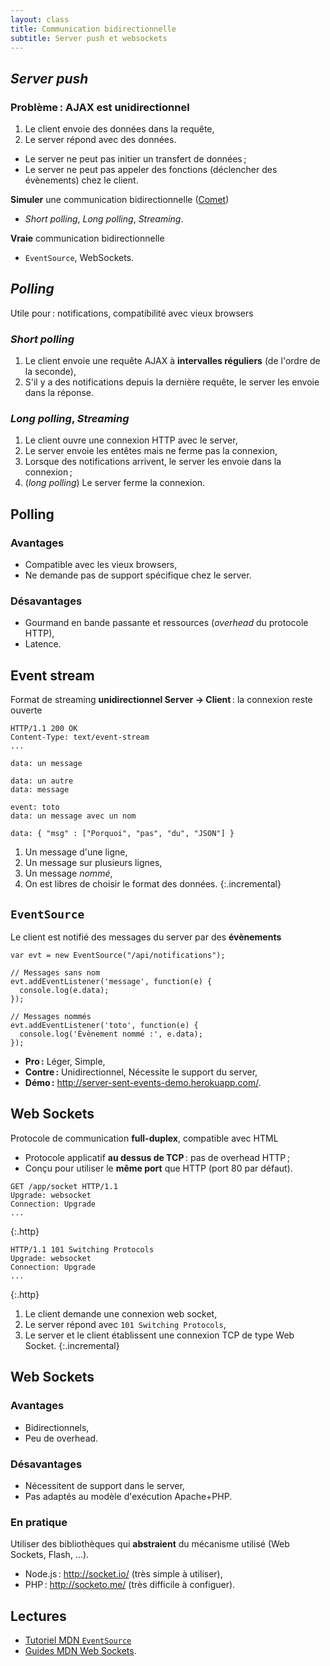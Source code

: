 ```yaml
---
layout: class
title: Communication bidirectionnelle
subtitle: Server push et websockets
---
```


<section>

## *Server push*

### Problème : AJAX est **unidirectionnel**

1. Le client envoie des données dans la requête,
2. Le server répond avec des données.

- Le server ne peut pas initier un transfert de données ;
- Le server ne peut pas appeler des fonctions (déclencher des
  évènements) chez le client.

**Simuler** une communication bidirectionnelle
  ([Comet](http://en.wikipedia.org/wiki/Comet_%28programming%29))

- *Short polling*, *Long polling*, *Streaming*.

**Vraie** communication bidirectionnelle

- `EventSource`, WebSockets.

</section>
<section>

## *Polling*

Utile pour : notifications, compatibilité avec vieux browsers

### *Short polling*

1. Le client envoie une requête AJAX à **intervalles réguliers** (de
   l'ordre de la seconde),
2. S'il y a des notifications depuis la dernière requête, le server
   les envoie dans la réponse.

### *Long polling*, *Streaming*

1. Le client ouvre une connexion HTTP avec le server,
2. Le server envoie les entêtes mais ne ferme pas la connexion,
3. Lorsque des notifications arrivent, le server les envoie dans la
   connexion ;
4. (*long polling*) Le server ferme la connexion.

</section>
<section>

## Polling

### Avantages

- Compatible avec les vieux browsers,
- Ne demande pas de support spécifique chez le server.

### Désavantages

- Gourmand en bande passante et ressources (*overhead* du protocole
  HTTP),
- Latence.

</section>
<section class="compact">

## Event stream

Format de streaming **unidirectionnel Server → Client** : la connexion
reste ouverte

<pre class="http"><code>HTTP/1.1 200 OK
Content-Type: text/event-stream
...

<span id="evt-1">data: un message</span>

<div id="evt-2">data: un autre
data: message
</div>
<div id="evt-3">event: toto
data: un message avec un nom
</div>
<span id="evt-4">data: { "msg" : ["Porquoi", "pas", "du", "JSON"] }</span>
</code></pre>

<style>
html[data-incremental="1"] #evt-1,
html[data-incremental="2"] #evt-2,
html[data-incremental="3"] #evt-3,
html[data-incremental="4"] #evt-4
{ outline: solid thick red }
</style>

1. Un message d'une ligne,
2. Un message sur plusieurs lignes,
3. Un message *nommé*,
4. On est libres de choisir le format des données.
{:.incremental}

</section>
<section>

## `EventSource`

Le client est notifié des messages du server par des **évènements**

~~~
var evt = new EventSource("/api/notifications");

// Messages sans nom
evt.addEventListener('message', function(e) {
  console.log(e.data);
});

// Messages nommés
evt.addEventListener('toto', function(e) {
  console.log('Évènement nommé :', e.data);
});
~~~

- **Pro :** Léger, Simple,
- **Contre :** Unidirectionnel, Nécessite le support du server,
- **Démo :** <http://server-sent-events-demo.herokuapp.com/>.

</section>
<section class="compact">

## Web Sockets

Protocole de communication **full-duplex**, compatible avec HTML

- Protocole applicatif **au dessus de TCP** : pas de overhead HTTP ;
- Conçu pour utiliser le **même port** que HTTP (port 80 par défaut).

~~~
GET /app/socket HTTP/1.1
Upgrade: websocket
Connection: Upgrade
...
~~~
{:.http}

~~~
HTTP/1.1 101 Switching Protocols
Upgrade: websocket
Connection: Upgrade
...
~~~
{:.http}

1. Le client demande une connexion web socket,
2. Le server répond avec `101 Switching Protocols`,
3. Le server et le client établissent une connexion TCP de type Web
   Socket.
{:.incremental}

</section>
<section>

## Web Sockets

### Avantages

- Bidirectionnels,
- Peu de overhead.

### Désavantages

- Nécessitent de support dans le server,
- Pas adaptés au modèle d'exécution Apache+PHP.

### En pratique

Utiliser des bibliothèques qui **abstraient** du mécanisme utilisé
(Web Sockets, Flash, ...).

- Node.js : <http://socket.io/> (très simple à utiliser),
- PHP : <http://socketo.me/> (très difficile à configuer).

</section>
<section>

## Lectures

- [Tutoriel MDN `EventSource`](https://developer.mozilla.org/docs/Server-sent_events/Using_server-sent_events)
- [Guides MDN Web Sockets](https://developer.mozilla.org/docs/WebSockets).

</section>
